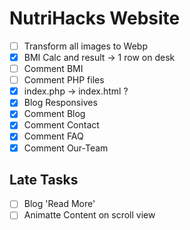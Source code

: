 # NutriHacks Website

- [ ] Transform all images to Webp
- [x] BMI Calc and result -> 1 row on desk
- [ ] Comment BMI
- [ ] Comment PHP files
- [x] index.php -> index.html ?
- [x] Blog Responsives
- [x] Comment Blog
- [x] Comment Contact
- [x] Comment FAQ
- [x] Comment Our-Team
 
## Late Tasks

- [ ] Blog 'Read More'
- [ ] Animatte Content on scroll view
